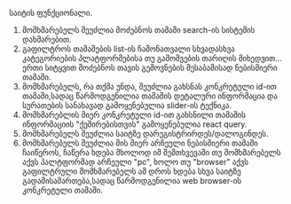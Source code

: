 საიტის ფუნქციონალი.

1. მომხმარებელს შეუძლია მოძებნოს თამაში search-ის სისტემის დახმარებით.
2. გაფილტროს თამაშების list-ის ჩამონათვალი სხვადასხვა კატეგორიების პლატფორმებისა თუ გამოშვების თარიღის მიხედვით... ერთი სიტყვით მოძებნოს თავის გემოვნების შესაბამისად ნებისმიერი თამაში.
3. მომხმარებელს, რა თქმა უნდა, შეუძლია გახსნას კონკრეტული id-ით თამაში,სადაც წარმოდგენილია თამაშის დეტალური ინფორმაცია და სურათების სანახავად გამოყენებულია slider-ის ტექნიკა.
4. მომხმარებლის მიერ კონკრეტული id-ით გახსნილი თამაშის ინფორმაციის "ქეშირებისთვის" გამოყენებულია react query.
5. მომხმარებელს შეუძლია საიტზე დარეგისტრირდეს/დალოგინდეს.
6. მომხმარებელს შეუძლია მის მიერ არჩეული ნებისმიერი თამაში ჩაიწეროს, ჩაწერა ხდება მხოლოდ იმ შემთხვევაში თუ მომხმარებელს აქვს პალტფორმად არჩეული "pc", ხოლო თუ "browser" აქვს გაფილტრული მომხმარებელს ამ დროს ხდება სხვა საიტზე გადამისამართება,სადაც წარმოდგენილია web browser-ის კონკრეტული თამაში.
